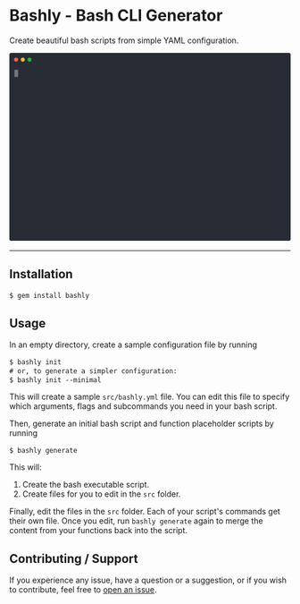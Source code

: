 Bashly - Bash CLI Generator
==================================================

Create beautiful bash scripts from simple YAML configuration.

![demo](demo/cast.svg)

---

Installation
--------------------------------------------------

    $ gem install bashly


Usage
--------------------------------------------------

In an empty directory, create a sample configuration file by running

    $ bashly init
    # or, to generate a simpler configuration:
    $ bashly init --minimal

This will create a sample `src/bashly.yml` file.
You can edit this file to specify which arguments, flags and subcommands you
need in your bash script.

Then, generate an initial bash script and function placeholder scripts by
running

    $ bashly generate

This will:

1. Create the bash executable script.
2. Create files for you to edit in the `src` folder.

Finally, edit the files in the `src` folder. Each of your script's commands
get their own file. Once you edit, run `bashly generate` again to merge the
content from your functions back into the script.


Contributing / Support
--------------------------------------------------

If you experience any issue, have a question or a suggestion, or if you wish
to contribute, feel free to [open an issue][issues].

[issues]: https://github.com/DannyBen/bashly/issues

